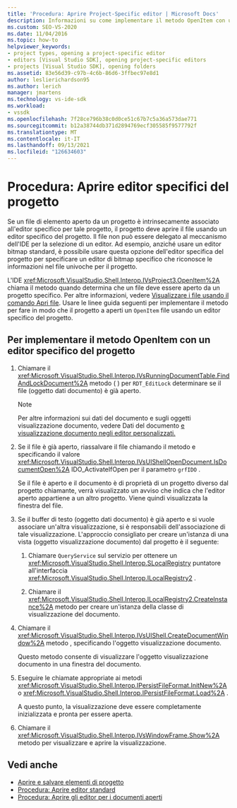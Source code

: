 ```yaml
---
title: 'Procedura: Aprire Project-Specific editor | Microsoft Docs'
description: Informazioni su come implementare il metodo OpenItem con un editor specifico del progetto in modo che un progetto possa aprire un file associato a un editor per tale progetto.
ms.custom: SEO-VS-2020
ms.date: 11/04/2016
ms.topic: how-to
helpviewer_keywords:
- project types, opening a project-specific editor
- editors [Visual Studio SDK], opening project-specific editors
- projects [Visual Studio SDK], opening folders
ms.assetid: 83e56d39-c97b-4c6b-86d6-3ffbec97e8d1
author: leslierichardson95
ms.author: lerich
manager: jmartens
ms.technology: vs-ide-sdk
ms.workload:
- vssdk
ms.openlocfilehash: 7f28ce796b38c0d0ce51c67b7c5a36a573dae771
ms.sourcegitcommit: b12a38744db371d2894769ecf305585f9577792f
ms.translationtype: MT
ms.contentlocale: it-IT
ms.lasthandoff: 09/13/2021
ms.locfileid: "126634603"
---
```

# <a name="how-to-open-project-specific-editors"></a>Procedura: Aprire editor specifici del progetto
Se un file di elemento aperto da un progetto è intrinsecamente associato all'editor specifico per tale progetto, il progetto deve aprire il file usando un editor specifico del progetto. Il file non può essere delegato al meccanismo dell'IDE per la selezione di un editor. Ad esempio, anziché usare un editor bitmap standard, è possibile usare questa opzione dell'editor specifica del progetto per specificare un editor di bitmap specifico che riconosce le informazioni nel file univoche per il progetto.

 L'IDE <xref:Microsoft.VisualStudio.Shell.Interop.IVsProject3.OpenItem%2A> chiama il metodo quando determina che un file deve essere aperto da un progetto specifico. Per altre informazioni, vedere [Visualizzare i file usando il comando Apri file](../extensibility/internals/displaying-files-by-using-the-open-file-command.md). Usare le linee guida seguenti per implementare il metodo per fare in modo che il progetto a aperti un `OpenItem` file usando un editor specifico del progetto.

## <a name="to-implement-the-openitem-method-with-a-project-specific-editor"></a>Per implementare il metodo OpenItem con un editor specifico del progetto

1. Chiamare il <xref:Microsoft.VisualStudio.Shell.Interop.IVsRunningDocumentTable.FindAndLockDocument%2A> metodo ( ) per `RDT_EditLock` determinare se il file (oggetto dati documento) è già aperto.

    > [!NOTE]
    > Per altre informazioni sui dati del documento e sugli oggetti visualizzazione documento, vedere Dati del documento [e visualizzazione documento negli editor personalizzati.](../extensibility/document-data-and-document-view-in-custom-editors.md)

2. Se il file è già aperto, riassalvare il file chiamando il metodo e specificando il valore <xref:Microsoft.VisualStudio.Shell.Interop.IVsUIShellOpenDocument.IsDocumentOpen%2A> IDO_ActivateIfOpen per il parametro `grfIDO` .

     Se il file è aperto e il documento è di proprietà di un progetto diverso dal progetto chiamante, verrà visualizzato un avviso che indica che l'editor aperto appartiene a un altro progetto. Viene quindi visualizzata la finestra del file.

3. Se il buffer di testo (oggetto dati documento) è già aperto e si vuole associare un'altra visualizzazione, si è responsabili dell'associazione di tale visualizzazione. L'approccio consigliato per creare un'istanza di una vista (oggetto visualizzazione documento) dal progetto è il seguente:

    1. Chiamare `QueryService` sul servizio per ottenere un <xref:Microsoft.VisualStudio.Shell.Interop.SLocalRegistry> puntatore all'interfaccia <xref:Microsoft.VisualStudio.Shell.Interop.ILocalRegistry2> .

    2. Chiamare il <xref:Microsoft.VisualStudio.Shell.Interop.ILocalRegistry2.CreateInstance%2A> metodo per creare un'istanza della classe di visualizzazione del documento.

4. Chiamare il <xref:Microsoft.VisualStudio.Shell.Interop.IVsUIShell.CreateDocumentWindow%2A> metodo , specificando l'oggetto visualizzazione documento.

     Questo metodo consente di visualizzare l'oggetto visualizzazione documento in una finestra del documento.

5. Eseguire le chiamate appropriate ai metodi <xref:Microsoft.VisualStudio.Shell.Interop.IPersistFileFormat.InitNew%2A> o <xref:Microsoft.VisualStudio.Shell.Interop.IPersistFileFormat.Load%2A> .

     A questo punto, la visualizzazione deve essere completamente inizializzata e pronta per essere aperta.

6. Chiamare il <xref:Microsoft.VisualStudio.Shell.Interop.IVsWindowFrame.Show%2A> metodo per visualizzare e aprire la visualizzazione.

## <a name="see-also"></a>Vedi anche
- [Aprire e salvare elementi di progetto](../extensibility/internals/opening-and-saving-project-items.md)
- [Procedura: Aprire editor standard](../extensibility/how-to-open-standard-editors.md)
- [Procedura: Aprire gli editor per i documenti aperti](../extensibility/how-to-open-editors-for-open-documents.md)
